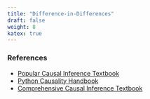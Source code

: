 ```yaml
---
title: "Difference-in-Differences"
draft: false
weight: 8
katex: true
---
```


### References
- [Popular Causal Inference Textbook](https://mixtape.scunning.com/difference-in-differences.html)
- [Python Causality Handbook](https://matheusfacure.github.io/python-causality-handbook/14-Difference-in-Difference.html)
- [Comprehensive Causal Inference Textbook](https://cdn1.sph.harvard.edu/wp-content/uploads/sites/1268/2021/03/ciwhatif_hernanrobins_30mar21.pdf)